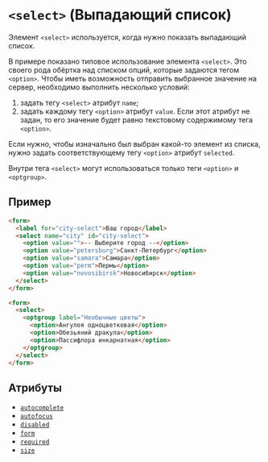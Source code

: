 # `<select>` (Выпадающий список)

Элемент `<select>` используется, когда нужно показать выпадающий список.

В примере показано типовое использование элемента `<select>`. Это своего рода обёртка над списком опций, которые задаются тегом `<option>`. Чтобы иметь возможность отправить выбранное значение на сервер, необходимо выполнить несколько условий:

1. задать тегу `<select>` атрибут `name`;
2. задать каждому тегу `<option>` атрибут `value`. Если этот атрибут не задан, то его значение будет равно текстовому содержимому тега `<option>`.

Если нужно, чтобы изначально был выбран какой-то элемент из списка, нужно задать соответствующему тегу `<option>` атрибут `selected`.

Внутри тега `<select>` могут использоваться только теги `<option>` и `<optgroup>`.

## Пример

```html
<form>
  <label for="city-select">Ваш город</label>
  <select name="city" id="city-select">
    <option value="">-- Выберите город --</option>
    <option value="petersburg">Санкт-Петербург</option>
    <option value="samara">Самара</option>
    <option value="perm">Пермь</option>
    <option value="novosibirsk">Новосибирск</option>
  </select>
</form>

<form>
  <select>
    <optgroup label="Необычные цветы">
      <option>Ангулоя одноцветковая</option>
      <option>Обезьяний дракула</option>
      <option>Пассифлора инкарнатная</option>
    </optgroup>
  </select>
</form>
```

## Атрибуты

- [`autocomplete`](<../ATTRIBUTES FORM/autocomplete (АВТОЗАПОЛНЕНИЕ).md>)
- [`autofocus`](<../ATTRIBUTES FORM/autofocus (ФОКУС ПРИ ЗАГРУЗКЕ СТРАНИЦЫ).md>)
- [`disabled`](<../ATTRIBUTES FORM/disabled (ОТКЛЮЧАЕТ ЭЛЕМЕНТ).md>)
- [`form`](<../ATTRIBUTES FORM/form (СВЯЗЬ С ФОРМОЙ).md>)
- [`required`](<../ATTRIBUTES FORM/required (ОБЯЗАТЕЛЬНОЕ ПОЛЕ).md>)
- [`size`](<../ATTRIBUTES FORM/size (ШИРИНА ПОЛЯ ИЛИ ЧИСЛО ОПЦИЙ).md>)
